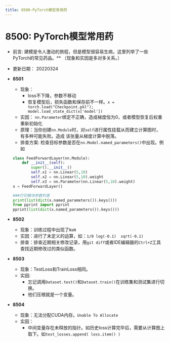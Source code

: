```yaml
---
title: 8500-PyTorch模型常用药
---
```


# 8500: PyTorch模型常用药

- 前言: 建模是令人激动的旅程，但是模型很容易生病，这里列举了一些PyTorch的常见药品。**
（现象和实因是多对多关系。）
- 更新日期： 20220324

- **8501**
  - 现象：
    - loss不下降，参数不移动
    - 恢复模型后，损失函数和保存前不一样。`x = torch.load("Checkpoint.pkl");  model.load_state_dict(x['model'])`
  - 实因： `nn.Parameter`绑定不正确，造成梯度恒为0，或者模型恢复后权重重新初始化
  - 原理：当你创建`nn.Module`时，对`self`进行属性挂载从而建立计算图时，有多种可能失败。造成
  该张量从梯度计算中脱落。
  - 排查方案: 检查目标参数是否在`nn.Model.named_parameters()`中出现。例如

  ```python
  class FeedForwardLayer(nn.Module):
      def __init__(self):
          super().__init__()
          self.x1 = nn.Linear(5,10)
          self.x2 = nn.Linear(5,10).weight
          self.x3 = nn.Parameter(nn.Linear(5,10).weight)
  x = FeedForwardLayer()

  ###打印模块参数列表
  print(list(dict(x.named_parameters()).keys()))
  from pprint import pprint
  pprint(list(dict(x.named_parameters()).keys()))
  ```

- **8502**
  - 现象：训练过程中出现了`NaN`
  - 实因：进行了未定义的运算，如：`1/0 log(-0.1)  sqrt(-0.1)`
  - 排查：排查近期相关修改记录，用`git diff`或者IDE编辑器的`Ctrl+Z`工具查找近期修改过的类似函数。

- **8503**
  - 现象：TestLoss和TrainLoss相同。
  - 实因:
    - 忘记调用`Dataset.test()`和`Dataset.train()`在训练集和测试集进行切换。
    - 他们压根就是一个变量。

- **8504**
  - 现象：无法分配CUDA内存。`Unable To Allocate`
  - 实因：
    - 中间变量存在未释放的指针。如历史loss计算完毕后，需要从计算图上取下。如`test_losses.append( loss.item() )`

